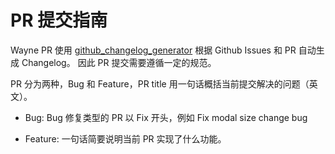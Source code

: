 # PR 提交指南

Wayne PR 使用  [github_changelog_generator](https://github.com/skywinder/Github-Changelog-Generator) 根据 Github Issues 和 PR 自动生成 Changelog。
因此 PR 提交需要遵循一定的规范。

PR 分为两种，Bug 和 Feature，PR title 用一句话概括当前提交解决的问题（英文）。

- Bug: Bug 修复类型的 PR 以 Fix 开头，例如 Fix modal size change bug 

- Feature: 一句话简要说明当前 PR 实现了什么功能。 